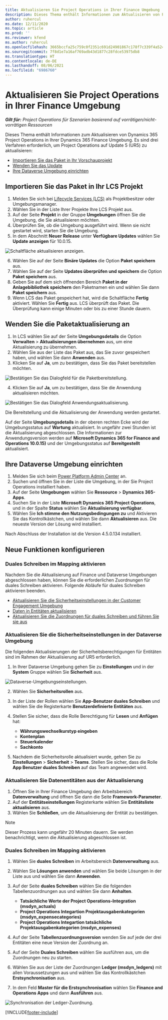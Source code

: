 ```yaml
---
title: Aktualisieren Sie Project Operations in Ihrer Finance Umgebung
description: Dieses Thema enthält Informationen zum Aktualisieren von Project Operations in Ihrer Dynamics 365 Finance Umgebung.
author: ruhercul
ms.date: 12/11/2020
ms.topic: article
ms.prod: ''
ms.reviewer: kfend
ms.author: ruhercul
ms.openlocfilehash: 3665bccfa25c759c0f2351c691d24901867c178f7c339f4a524856842666aec5
ms.sourcegitcommit: 7f8d1e7a16af769adb43d1877c28fdce53975db8
ms.translationtype: HT
ms.contentlocale: de-DE
ms.lasthandoff: 08/06/2021
ms.locfileid: "6986760"
---
```

# <a name="update-project-operations-in-your-finance-environment"></a>Aktualisieren Sie Project Operations in Ihrer Finance Umgebung

_**Gilt für:** Project Operations für Szenarien basierend auf vorrätigen/nicht-vorrätigen Ressourcen_


Dieses Thema enthält Informationen zum Aktualisieren von Dynamics 365 Project Operations in Ihrer Dynamics 365 Finance Umgebung. Es sind drei Verfahren erforderlich, um Project Operations auf Update 5 (UR5) zu aktualisieren:

- [Importieren Sie das Paket in Ihr Vorschauprojekt](#import)
- [Wenden Sie das Update](#apply)
- [Ihre Dataverse Umgebung einrichten](#update)

## <a name="import-the-package-into-your-lcs-project"></a><a name="import">Importieren Sie das Paket in Ihr LCS Projekt</a>

1. Melden Sie sich bei [Lifecycle Services (LCS)](https://lcs.dynamics.com/) als Projektbesitzer oder Umgebungsmanager.
2. Wählen Sie in der Liste Ihrer Projekte Ihre LCS Projekt aus.
3. Auf der Seite **Projekt** in der Gruppe **Umgebungen** öffnen Sie die Umgebung, die Sie aktualisieren möchten.
4. Überprüfen Sie, ob die Umgebung ausgeführt wird. Wenn sie nicht gestartet wird, starten Sie die Umgebung.
5. In dem Abschnitt **Neuer Release** unter **Verfügbare Updates** wählen Sie **Update anzeigen** für 10.0.15.

![Schaltfläche aktualisieren anzeigen.](media/view-update.png)

6. Wählen Sie auf der Seite **Binäre Updates** die Option **Paket speichern** aus.
7. Wählen Sie auf der Seite **Updates überprüfen und speichern** die Option **Paket speichern** aus.
8. Geben Sie auf dem sich öffnenden Bereich **Paket in der Anlagebibliothek speichern** den Paketnamen ein und wählen Sie dann **Paket speichern** aus.
9. Wenn LCS das Paket gespeichert hat, wird die Schaltfläche **Fertig** aktiviert. Wählen Sie **Fertig** aus. LCS überprüft das Paket. Die Überprüfung kann einige Minuten oder bis zu einer Stunde dauern.


## <a name="apply-the-package-update"></a><a name="apply"></a>Wenden Sie die Paketaktualisierung an

1. In LCS wählen Sie auf der Seite **Umgebungsdetails** die Option **Verwalten** > **Aktualisierungen übernehmen** aus, um eine Aktualisierung zu übernehmen.
2. Wählen Sie aus der Liste das Paket aus, das Sie zuvor gespeichert haben, und wählen Sie dann **Anwenden** aus.
3. Klicken Sie auf **Ja**, um zu bestätigen, dass Sie das Paket bereitstellen möchten.

![Bestätigen Sie das Dialogfeld für die Paketbereitstellung.](media/confirm-package-deployment.png)

4. Klicken Sie auf **Ja**, um zu bestätigen, dass Sie die Anwendung aktualisieren möchten.

![Bestätigen Sie das Dialogfeld Anwendungsaktualisierung.](media/confirm-application-update.png)

Die Bereitstellung und die Aktualisierung der Anwendung werden gestartet. 

Auf der Seite **Umgebungsdetails** in der oberen rechten Ecke wird der Umgebungsstatus auf **Wartung** aktualisiert. In ungefähr zwei Stunden ist die Aktualisierung abgeschlossen. Die Informationen zur Anwendungsversion werden auf **Microsoft Dynamics 365 for Finance and Operations 10.0.15)** und der Umgebungsstatus auf **Bereitgestellt** aktualisiert.


## <a name="update-your-dataverse-environment"></a><a name="update">Ihre Dataverse Umgebung einrichten</a>

1. Melden Sie sich beim [Power Platform Admin Center](https://admin.powerplatform.com/) an.
2. Suchen und öffnen Sie in der Liste die Umgebung, in der Sie Project Operations installiert haben.
3. Auf der Seite **Umgebungen** wählen Sie **Ressource** > **Dynamics 365-Apps**.
4. Suchen Sie in der Liste **Microsoft Dynamics 365 Project Operations**, und in der Spalte **Status** wählen Sie **Aktualisierung verfügbar**.
5. Wählen Sie **Ich stimme den Nutzungsbedingungen zu** und Aktivieren Sie das Kontrollkästchen, und wählen Sie dann **Aktualisieren** aus. Die neueste Version der Lösung wird installiert.

Nach Abschluss der Installation ist die Version 4.5.0.134 installiert.

## <a name="configure-new-features"></a>Neue Funktionen konfigurieren

### <a name="enable-dual-write-mapping"></a>Duales Schreiben im Mapping aktivieren

Nachdem Sie die Aktualisierung auf Finance und Dataverse Umgebungen abgeschlossen haben, können Sie die erforderlichen Zuordnungen für duales Schreiben aktivieren. Folgende Abläufe für duales Schreiben aktivieren beenden.

- [Aktualisieren Sie die Sicherheitseinstellungen in der Customer Engagement Umgebung](#security)
- [Daten in Entitäten aktualisieren](#refresh)
- [Aktualisieren Sie die Zuordnungen für duales Schreiben und führen Sie sie aus](#run)

### <a name="update-security-settings-on-the-dataverse-environment"></a><a name="security"></a>Aktualisieren Sie die Sicherheitseinstellungen in der Dataverse Umgebung

Die folgenden Aktualisierungen der Sicherheitsberechtigungen für Entitäten sind im Rahmen der Aktualisierung auf UR5 erforderlich.

1. In Ihrer Dataverse Umgebung gehen Sie zu **Einstellungen** und in der **System** Gruppe wählen Sie **Sicherheit** aus.

![Dataverse-Umgebungseinstellungen.](media/Picture21.png)

2. Wählen Sie **Sicherheitsrollen** aus.
3. In der Liste der Rollen wählen Sie **App-Benutzer duales Schreiben** und wählen Sie die Registerkarte **Benutzerdefinierte Entitäten** aus. 
4. Stellen Sie sicher, dass die Rolle Berechtigung für **Lesen** und **Anfügen** hat:

      - **Währungswechselkurstyp eingeben**
      - **Kontenplan** 
      - **Steuerkalender** 
      - **Sachkonto**

5. Nachdem die Sicherheitsrolle aktualisiert wurde, gehen Sie zu **Einstellungen** > **Sicherheit** > **Teams**. Stellen Sie sicher, dass die Rolle **App Benutzer duales Schreiben** auf das Team angewendet wird. 

### <a name="refresh-data-entities-from-the-update"></a><a name="refresh"></a>Aktualisieren Sie Datenentitäten aus der Aktualisierung

1. Öffnen Sie in Ihrer Finance Umgebung den Arbeitsbereich **Datenverwaltung** und öffnen Sie dann die Seite **Framework-Parameter**.
2. Auf der **Entitätseinstellungen** Registerkarte wählen Sie **Entitätsliste aktualisieren** aus.
3. Wählen Sie **Schließen**, um die Aktualisierung der Entität zu bestätigen.

 > [!NOTE]
 > Dieser Prozess kann ungefähr 20 Minuten dauern. Sie werden benachrichtigt, wenn die Aktualisierung abgeschlossen ist.

### <a name="update-dual-write-mappings"></a><a name="run"></a>Duales Schreiben im Mapping aktivieren

1. Wählen Sie **duales Schreiben** im Arbeitsbereich **Datenverwaltung** aus.
2. Wählen Sie **Lösungen anwenden** und wählen Sie beide Lösungen in der Liste aus und wählen Sie dann **Anwenden**.
3. Auf der Seite **duales Schreiben** wählen Sie die folgenden Tabellenzuordnungen aus und wählen Sie dann **Anhalten**.

    - **Tatsächliche Werte der Project Operations-Integration (msdyn_actuals)**
    - **Project Operations Integartion Projektausgabenkategorien (msdyn_expensecategories)**
    - **Project Operations Integartion tatsächliche Projektausgabenkategorien (msdyn_expenses)**

4. Auf der Seite **Tabellenzuordnungsversion** wenden Sie auf jede der drei Entitäten eine neue Version der Zuordnung an.
5. Auf der Seite **Duales Schreiben** wählen Sie ausführen aus, um die Zuordnungen neu zu starten.
6. Wählen Sie aus der Liste der Zuordnungen **Ledger (msdyn_ledgers)** mit allen Voraussetzungen aus und wählen Sie das Kontrollkästchen **Erstsynchronisation** aus. 
7. In dem Feld **Master für die Erstsynchronisation** wählen Sie **Finance and Operations Apps** und dann **Ausführen** aus.
 
 ![Synchronisation der Ledger-Zuordnung.](media/DW6.png)
 


[!INCLUDE[footer-include](../includes/footer-banner.md)]